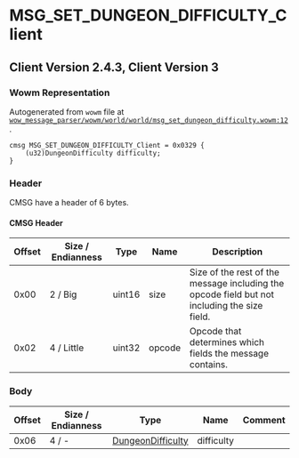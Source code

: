 # MSG_SET_DUNGEON_DIFFICULTY_Client

## Client Version 2.4.3, Client Version 3

### Wowm Representation

Autogenerated from `wowm` file at [`wow_message_parser/wowm/world/world/msg_set_dungeon_difficulty.wowm:12`](https://github.com/gtker/wow_messages/tree/main/wow_message_parser/wowm/world/world/msg_set_dungeon_difficulty.wowm#L12).
```rust,ignore
cmsg MSG_SET_DUNGEON_DIFFICULTY_Client = 0x0329 {
    (u32)DungeonDifficulty difficulty;
}
```
### Header

CMSG have a header of 6 bytes.

#### CMSG Header

| Offset | Size / Endianness | Type   | Name   | Description |
| ------ | ----------------- | ------ | ------ | ----------- |
| 0x00   | 2 / Big           | uint16 | size   | Size of the rest of the message including the opcode field but not including the size field.|
| 0x02   | 4 / Little        | uint32 | opcode | Opcode that determines which fields the message contains.|

### Body

| Offset | Size / Endianness | Type | Name | Comment |
| ------ | ----------------- | ---- | ---- | ------- |
| 0x06 | 4 / - | [DungeonDifficulty](dungeondifficulty.md) | difficulty |  |

